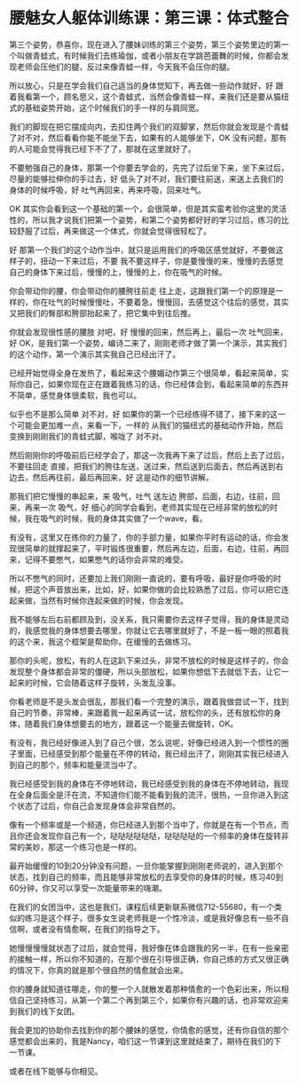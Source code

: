# 腰魅女人躯体训练课：第三课：体式整合

第三个姿势，恭喜你，现在进入了腰妹训练的第三个姿势，第三个姿势里边的第一个叫做青蛙式，有时候我们去练瑜伽，或者小朋友在学跳芭蕾舞的时候，你都会发现老师会压他们的腿，反过来像青蛙一样，今天我不会压你的腿。

所以放心，只是在学会我们自己适当的身体觉知下，再去做一些动作就好，好 跟着我看第一个，顾名思义，这个青蛙式，当然会像青蛙一样，来我们还是要从猫纽式的基础姿势开始，这个时候我们的手一样的与肩同宽。

我们的脚现在把它摆成向内，去扣住两个我们的双脚掌，然后你就会发现是个青蛙了对不对，然后看看你能不能坐下去，如果有的人能够坐下，OK 没有问题，那有的人可能会觉得我已经下不了了，那就在这里就好了。

不要勉强自己的身体，那第一个你要去学会的，先完了过后坐下来，坐下来过后，尽量的能够拉伸你的手过去，好 低头了对不对，我们要往前送，来送上去我们的身体的时候呼吸，好 吐气再回来，再来呼吸，回来吐气。

OK 其实你会看到这一个基础的第一个，会很简单，但是其实蛮考验你这里的灵活性的，所以我才说我们把第一个姿势，和第二个姿势都好好的学习过后，练习的比较舒服了过后，再来做这一个体式，你就会觉得很轻松了。

好 那第一个我们的这个动作当中，就只是运用我们的呼吸区感觉就好，不要做这样子的，扭动一下来过后，不要 我不要这样子，你是要慢慢的来，慢慢的去感觉自己的身体下来过后，慢慢的上，慢慢的上，你在吸气的时候。

你会带动你的腰，你会带动你的腰胯往前走 往上走，这跟我们第一个的原理是一样的，你在吐气的时候慢慢吐，不要着急，慢慢回，去感觉这个往后的感觉，其实又把我们的臀部和胯部抬起来了，把它集中到往后推。

你就会发现很性感的腰肢 对吧，好 慢慢的回来，然后再上，最后一次 吐气回来，好 OK，是我们第一个姿势，编诗二来了，刚刚老师才做了第一个演示，其实我们的这个动作，第一个演示其实我自己已经出汗了。

已经开始觉得全身在发热了，看起来这个腰媚动作第三个很简单，看起来简单，实际你自己，如果你现在正在跟着我练习的话，你已经体会到，看起来简单的东西并不简单，感觉身体很柔软，我也可以。

似乎也不是那么简单 对不对，好 如果你的第一个已经练得不错了，接下来的这一个可能会更加难一点，来看一下，一样的 从我们的猫纽式的基础动作开始，然后变换到刚刚我们的青蛙式脚，喉咙了 对不对。

然后刚刚你的呼吸前后已经学会了，那这一次我再下来了过后，然后上去了过后，不要往回走 直接，把我们的胯往左送，送过来，然后送到后面去，然后再送到右边去，然后再往前，最后再回来，好 这是动作的细节讲解。

那我们把它慢慢的串起来，来 吸气，吐气 送左边 胯部，后面，右边，往前，回来，再来一次 吸气，好 细心的同学会看到，老师其实现在已经非常的放松的时候，我在吸气的时候，我的身体其实做了一个wave，看。

有没有，这里又在练你的力量了，你的手部力量，如果你平时有运动的话，你会发现很简单的就撑起来了，平时锻炼很重要，然后再左边，后面，右边，往前，再回来，记得不要憋气，如果憋气的话你会非常的难受。

所以不憋气的同时，还要加上我们刚刚一直说的，要有呼吸，最好是你呼吸的时候，把这个声音放出来，比如，好，如果你做的会比较熟悉了过后，你可以把它连起来做，当然有时候你连起来做的时候，你会发现。

我不能够左后右前都顾及到，没关系，我只需要你去这样子觉得，我的身体是灵动的，我感觉我的身体想要去哪里，你就让它去哪里就好了，不是一板一眼的照着我的这个来，我这个框架是帮助你，在缓慢的去做练习。

那你的头呢，放松，有的人在这趴下来过头，非常不放松的时候是这样子的，你会发现整个身体都会非常的僵硬，所以头部放松，如果你想低下去就低下去，让它一起来的时候，它会随着这样子旋转，头发乱没事。

你看老师是不是头发会很乱，那我们看一个完整的演示，跟着我做尝试一下，找到自己的节奏，非常棒，来跟着我一起来再试一试，放松你的头，还有放松你的身体，随着我们身体想要去的地方，跟着这一个能量去做旋转，OK。

有没有，我已经好像进入到了自己个很，怎么说呢，好像已经进入到一个惯性的圈子里面，已经感受到那个能量在不停的转动，我已经出汗了，刚刚其实我已经进入到自己的那个，频率和能量流当中了。

我已经感受到我的身体在不停地转动，我已经感受到我的身体在不停地转动，我现在全身后面全是汗在流，不知道你们能不能看到我的流汗，很热，一旦你进入到这个状态了过后，你自己会发现身体会非常自然的。

像有一个频率或是一个频道，你已经进入到那个当中了，你就是在有一个节点，而且你还会发现你自己有一个，哒哒哒哒哒哒，哒哒哒哒的一个频率的身体在旋转非常的美妙，那这一个练习也是一样的。

最开始缓慢的10到20分钟没有问题，一旦你能掌握到刚刚老师说的，进入到那个状态，找到自己的频率，而且能够非常放松的去享受你的身体的时候，练习40到60分钟，你又可以享受一次能量带来的嗨潮。

在我们的女团当中，这也是我们，课程后续更新联系微信712-55680，有一个类似的练习是这个样子，很多女生说老师我是一个性冷淡，或是我好像总有一些不自信啊，或者没有情愈啊，在我们的指导之下。

她慢慢慢慢就状态了过后，就会觉得，我好像在体会跟我的另一半，在有一些亲密的接触一样，所以你不知道的，在那个很在引导很正确，你自己练的方式又很正确的情况下，你真的就是那个很自然的情愈就会出来。

你的腰身就知道往哪走，你的整一个人就散发着那种情愈的一个色彩出来，所以相信自己坚持练习，从第一个第二个再到第三个，如果你有兴趣的话，也非常欢迎来到我们的线下女团。

我会更加的协助你去找到你的那个腰妹的感觉，你情愈的感觉，还有你自信的那个感觉都会出来的，我是Nancy，咱们这一节课到这里就结束了，期待在我们的下一节课。

或者在线下能够与你相见。